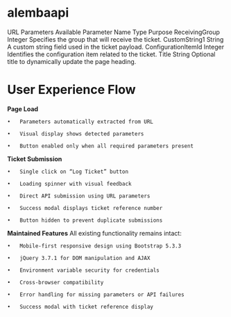# alembaapi

URL Parameters Available
Parameter Name	Type	Purpose
ReceivingGroup	Integer	Specifies the group that will receive the ticket.
CustomString1	String	A custom string field used in the ticket payload.
ConfigurationItemId	Integer	Identifies the configuration item related to the ticket.
Title	String	Optional title to dynamically update the page heading.


# User Experience Flow
**Page Load**

	•	Parameters automatically extracted from URL
 
	•	Visual display shows detected parameters
 
	•	Button enabled only when all required parameters present
 
**Ticket Submission**

	•	Single click on “Log Ticket” button
 
	•	Loading spinner with visual feedback
 
	•	Direct API submission using URL parameters
 
	•	Success modal displays ticket reference number
 
	•	Button hidden to prevent duplicate submissions
 
**Maintained Features**
All existing functionality remains intact:

	•	Mobile-first responsive design using Bootstrap 5.3.3
 
	•	jQuery 3.7.1 for DOM manipulation and AJAX
 
	•	Environment variable security for credentials
 
	•	Cross-browser compatibility
 
	•	Error handling for missing parameters or API failures
 
	•	Success modal with ticket reference display
 
